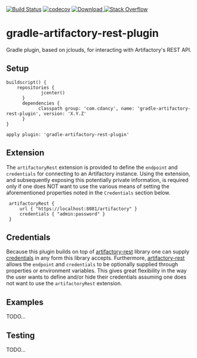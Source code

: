 

[![Build Status](https://travis-ci.org/cdancy/gradle-artifactory-rest-plugin.svg?branch=master)](https://travis-ci.org/cdancy/gradle-artifactory-rest-plugin)
[![codecov](https://codecov.io/gh/cdancy/gradle-artifactory-rest-plugin/branch/master/graph/badge.svg)](https://codecov.io/gh/cdancy/gradle-artifactory-rest-plugin)
[![Download](https://api.bintray.com/packages/cdancy/gradle-plugins/gradle-artifactory-rest-plugin/images/download.svg) ](https://bintray.com/cdancy/gradle-plugins/gradle-artifactory-rest-plugin/_latestVersion)
[![Stack Overflow](https://img.shields.io/badge/stack%20overflow-gradle&#8211;artifactory&#8211;rest&#8211;plugin-4183C4.svg)](https://stackoverflow.com/questions/tagged/gradle+artifactory+rest+plugin)

# gradle-artifactory-rest-plugin

Gradle plugin, based on jclouds, for interacting with Artifactory's REST API.

## Setup

```
buildscript() {
    repositories {
 		     jcenter()
 	  }
 	  dependencies {
 		    classpath group: 'com.cdancy', name: 'gradle-artifactory-rest-plugin', version: 'X.Y.Z'
 	  }
}

apply plugin: 'gradle-artifactory-rest-plugin'
```
## Extension

The `artifactoryRest` extension is provided to define the `endpoint` and `credentials` for connecting to an Artifactory instance.
Using the extension, and subsequently exposing this potentially private information, is required only if one does NOT want to use
the various means of setting the aforementioned properties noted in the `Credentials` section below.

```
 artifactoryRest {
     url { "https://localhost:8081/artifactory" }
     credentials { "admin:password" }
 }
```

## Credentials

Because this plugin builds on top of [artifactory-rest](https://github.com/cdancy/artifactory-rest) library one can supply
[credentials](https://github.com/cdancy/artifactory-rest#credentials) in any form this library accepts. Furthermore,
[artifactory-rest](https://github.com/cdancy/artifactory-rest#property-based-setup) allows the `endpoint` and `credentials`
to be optionally supplied through properties or environment variables. This gives great flexibility in the way the user
wants to define and/or hide their credentials assuming one does not want to use the `artifactoryRest` extension.

## Examples

TODO...
    
## Testing

TODO...
